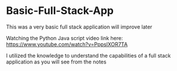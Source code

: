 # Basic-Full-Stack-App
This was a very basic full stack application will improve later

Watching the Python Java script video 
link here: https://www.youtube.com/watch?v=PppslXOR7TA

I utilized the knowledge to understand the capabilities of a full stack application as you will see from the notes
